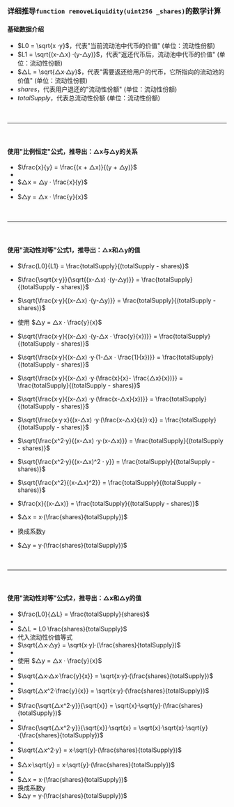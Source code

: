 
### 详细推导```function removeLiquidity(uint256 _shares)```的数学计算
#### 基础数据介绍
- $L0 = \sqrt{x ·y}$，代表"当前流动池中代币的价值" (单位：流动性份额)
- $L1 = \sqrt{(x-△x) ·(y-△y)}$，代表"返还代币后，流动池中代币的价值" (单位：流动性份额)
- $△L = \sqrt{△x·△y}$，代表"需要返还给用户的代币，它所指向的流动池的价值"    (单位：流动性份额)
- $shares$，代表用户退还的"流动性份额" (单位：流动性份额)
- $totalSupply$，代表总流动性份额 (单位：流动性份额)

　

------------------------------------------------------------------------------

　

#### 使用"比例恒定"公式，推导出：△x与△y的关系
- $\frac{x}{y} = \frac{(x + △x)}{(y + △y)}$
- 
- $△x = △y · \frac{x}{y}$
- 
- $△y = △x · \frac{y}{x}$

　

------------------------------------------------------------------------------------

　

#### 使用"流动性对等"公式1，推导出：△x和△y的值
- $\frac{L0}{L1} = \frac{totalSupply}{(totalSupply - shares)}$
- $\frac{\sqrt{x·y}}{\sqrt{(x-△x) ·(y-△y)}} = \frac{totalSupply}{(totalSupply - shares)}$
- $\sqrt{\frac{x·y}{(x-△x) ·(y-△y)}} = \frac{totalSupply}{(totalSupply - shares)}$
- 使用 $△y = △x · \frac{y}{x}$
- $\sqrt{\frac{x·y}{(x-△x) ·(y-△x · \frac{y}{x})}} = \frac{totalSupply}{(totalSupply - shares)}$
- $\sqrt{\frac{x·y}{(x-△x) ·y·(1-△x · \frac{1}{x})}} = \frac{totalSupply}{(totalSupply - shares)}$
- $\sqrt{\frac{x·y}{(x-△x) ·y·(\frac{x}{x}- \frac{△x}{x})}} = \frac{totalSupply}{(totalSupply - shares)}$
- $\sqrt{\frac{x·y}{(x-△x) ·y·(\frac{x-△x}{x})}} = \frac{totalSupply}{(totalSupply - shares)}$
- $\sqrt{\frac{x·y·x}{(x-△x) ·y·(\frac{x-△x}{x})·x}} = \frac{totalSupply}{(totalSupply - shares)}$
- $\sqrt{\frac{x^2·y}{(x-△x) ·y·(x-△x)}} = \frac{totalSupply}{(totalSupply - shares)}$
- $\sqrt{\frac{x^2·y}{(x-△x)^2 · y}} = \frac{totalSupply}{(totalSupply - shares)}$
- $\sqrt{\frac{x^2}{(x-△x)^2}} = \frac{totalSupply}{(totalSupply - shares)}$
- $\frac{x}{(x-△x)} = \frac{totalSupply}{(totalSupply - shares)}$

- $△x = x·(\frac{shares}{totalSupply})$
- 换成系数y
- $△y = y·(\frac{shares}{totalSupply})$

　

------------------------------------------------------------------------------------

　

#### 使用"流动性对等"公式2，推导出：△x和△y的值
- $\frac{L0}{△L} = \frac{totalSupply}{shares}$
- 
- $△L = L0·\frac{shares}{totalSupply}$
- 代入流动性价值等式
- $\sqrt{△x·△y} = \sqrt{x·y}·(\frac{shares}{totalSupply})$
- 
- 使用 $△y = △x · \frac{y}{x}$
-
- $\sqrt{△x·△x·\frac{y}{x}} = \sqrt{x·y}·(\frac{shares}{totalSupply})$
-
- $\sqrt{△x^2·\frac{y}{x}} = \sqrt{x·y}·(\frac{shares}{totalSupply})$
-
- $\frac{\sqrt{△x^2·y}}{\sqrt{x}} = \sqrt{x}·\sqrt{y}·(\frac{shares}{totalSupply})$
-
- $\frac{\sqrt{△x^2·y}}{\sqrt{x}}·\sqrt{x} = \sqrt{x}·\sqrt{x}·\sqrt{y}·(\frac{shares}{totalSupply})$
-
- $\sqrt{△x^2·y} = x·\sqrt{y}·(\frac{shares}{totalSupply})$
-
- $△x·\sqrt{y} = x·\sqrt{y}·(\frac{shares}{totalSupply})$
- 
- $△x = x·(\frac{shares}{totalSupply})$
- 换成系数y
- $△y = y·(\frac{shares}{totalSupply})$